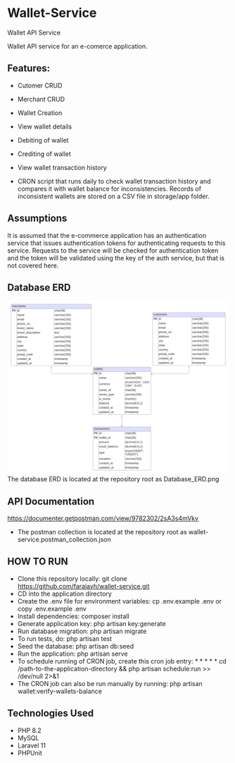 # Wallet-Service
Wallet API Service

Wallet API service for an e-comerce application.

## Features:

* Cutomer CRUD

* Merchant CRUD

* Wallet Creation

* View wallet details

* Debiting of wallet

* Crediting of wallet

* View wallet transaction history

* CRON script that runs daily to check wallet transaction history and compares it with wallet balance for inconsistencies.
Records of inconsistent wallets are stored on a CSV file in storage/app folder.

## Assumptions
It is assumed that the e-commerce application has an authentication service that issues authentication tokens for authenticating requests to this service.
Requests to the service will be checked for authentication token and the token will be validated using the key of the auth service, but that is not covered here.

## Database ERD
![Database_ERD.png](https://github.com/farajayh/wallet-service/blob/main/Database_ERD.png?raw=true)
The database ERD is located at the repository root as Database_ERD.png

## API Documentation
https://documenter.getpostman.com/view/9782302/2sA3s4mVkv

* The postman collection is located at the repository root as wallet-service.postman_collection.json

## HOW TO RUN
- Clone this repository locally: git clone https://github.com/farajayh/wallet-service.git
- CD into the application directory
- Create the .env file for environment variables: cp .env.example .env or copy .env.example .env
- Install dependencies: composer install
- Generate application key: php artisan key:generate
- Run database migration: php artisan migrate
- To run tests, do: php artisan test
- Seed the database: php artisan db:seed
- Run the application: php artisan serve
- To schedule running of CRON job, create this cron job entry: * * * * * cd /path-to-the-application-directory && php artisan schedule:run >> /dev/null 2>&1
- The CRON job can also be run manually by running: php artisan wallet:verify-wallets-balance

## Technologies Used
- PHP 8.2
- MySQL
- Laravel 11
- PHPUnit
